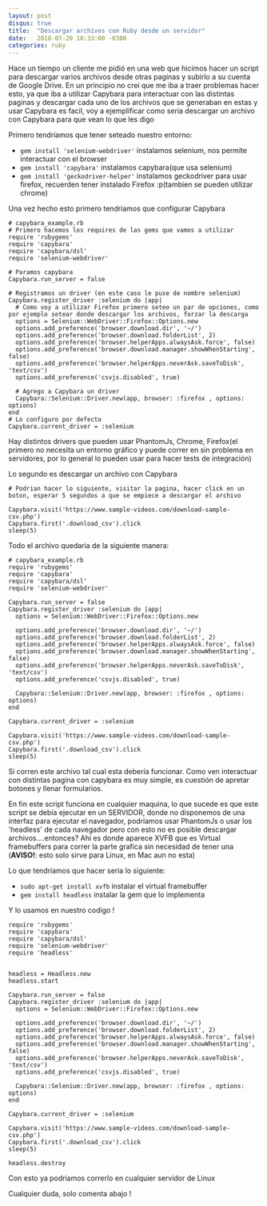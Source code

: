 ```yaml
---
layout: post
disqus: true
title:  "Descargar archivos con Ruby desde un servidor"
date:   2018-07-20 18:33:00 -0300
categories: ruby
---
```


Hace un tiempo un cliente me pidió en una web que hicimos hacer un script para descargar varios archivos desde otras paginas y subirlo a su cuenta de Google Drive. En un principio no creí que me iba a traer problemas hacer esto, ya que iba a utilizar Capybara para interactuar con las distintas paginas y descargar cada uno de los archivos que se generaban en estas y usar Capybara es facil, voy a ejemplificar como seria descargar un archivo con Capybara para que vean lo que les digo

Primero tendríamos que tener seteado nuestro entorno:

- `gem install 'selenium-webdriver'` instalamos selenium, nos permite interactuar con el browser
- `gem install 'capybara'` instalamos capybara(que usa selenium)
- `gem install 'geckodriver-helper'` instalamos geckodriver para usar firefox, recuerden tener instalado Firefox :p(tambien se pueden utilizar chrome)

Una vez hecho esto primero tendríamos que configurar Capybara

```
# capybara_example.rb
# Primero hacemos los requires de las gems que vamos a utilizar
require 'rubygems'
require 'capybara'
require 'capybara/dsl'
require 'selenium-webdriver'

# Paramos capybara
Capybara.run_server = false

# Registramos un driver (en este caso le puse de nombre selenium)
Capybara.register_driver :selenium do |app|
  # Como voy a utilizar Firefox primero seteo un par de opciones, como por ejemplo setear donde descargar los archivos, forzar la descarga 
  options = Selenium::WebDriver::Firefox::Options.new
  options.add_preference('browser.download.dir', '~/')
  options.add_preference('browser.download.folderList', 2)
  options.add_preference('browser.helperApps.alwaysAsk.force', false)
  options.add_preference('browser.download.manager.showWhenStarting', false)
  options.add_preference('browser.helperApps.neverAsk.saveToDisk', 'text/csv')
  options.add_preference('csvjs.disabled', true)

  # Agrego a Capybara un driver
  Capybara::Selenium::Driver.new(app, browser: :firefox , options: options)
end
# Lo configuro por defecto
Capybara.current_driver = :selenium
```

Hay distintos drivers que pueden usar PhantomJs, Chrome, Firefox(el primero no necesita un entorno gráfico y puede correr en sin problema en servidores, por lo general lo pueden usar para hacer tests de integración)

Lo segundo es descargar un archivo con Capybara

```
# Podrian hacer lo siguiente, visitar la pagina, hacer click en un boton, esperar 5 segundos a que se empiece a descargar el archivo

Capybara.visit('https://www.sample-videos.com/download-sample-csv.php')
Capybara.first('.download_csv').click
sleep(5)

```

Todo el archivo quedaria de la siguiente manera:

```
# capybara_example.rb
require 'rubygems'
require 'capybara'
require 'capybara/dsl'
require 'selenium-webdriver'

Capybara.run_server = false
Capybara.register_driver :selenium do |app|
  options = Selenium::WebDriver::Firefox::Options.new

  options.add_preference('browser.download.dir', '~/')
  options.add_preference('browser.download.folderList', 2)
  options.add_preference('browser.helperApps.alwaysAsk.force', false)
  options.add_preference('browser.download.manager.showWhenStarting', false)
  options.add_preference('browser.helperApps.neverAsk.saveToDisk', 'text/csv')
  options.add_preference('csvjs.disabled', true)

  Capybara::Selenium::Driver.new(app, browser: :firefox , options: options)
end

Capybara.current_driver = :selenium

Capybara.visit('https://www.sample-videos.com/download-sample-csv.php')
Capybara.first('.download_csv').click
sleep(5)
```


Si corren este archivo tal cual esta debería funcionar. Como ven interactuar con distintas pagina con capybara es muy simple, es cuestión de apretar botones y llenar formularios. 

En fin este script funciona en cualquier maquina, lo que sucede es que este script se debía ejecutar en un SERVIDOR, donde no disponemos de una interfaz para ejecutar el navegador, podríamos usar PhantomJs o usar los 'headless' de cada navegador pero con esto no es posible descargar archivos....entonces? Ahi es donde aparece XVFB que es Virtual framebuffers para correr la parte grafica sin necesidad de tener una (__AVISO!__: esto solo sirve para Linux, en Mac aun no esta)

Lo que tendríamos que hacer seria lo siguiente:

- `sudo apt-get install xvfb` instalar el virtual framebuffer
- `gem install headless` instalar la gem que lo implementa

Y lo usamos en nuestro codigo !

```
require 'rubygems'
require 'capybara'
require 'capybara/dsl'
require 'selenium-webdriver'
require 'headless'


headless = Headless.new
headless.start
 
Capybara.run_server = false
Capybara.register_driver :selenium do |app|
  options = Selenium::WebDriver::Firefox::Options.new

  options.add_preference('browser.download.dir', '~/')
  options.add_preference('browser.download.folderList', 2)
  options.add_preference('browser.helperApps.alwaysAsk.force', false)
  options.add_preference('browser.download.manager.showWhenStarting', false)
  options.add_preference('browser.helperApps.neverAsk.saveToDisk', 'text/csv')
  options.add_preference('csvjs.disabled', true)

  Capybara::Selenium::Driver.new(app, browser: :firefox , options: options)
end

Capybara.current_driver = :selenium

Capybara.visit('https://www.sample-videos.com/download-sample-csv.php')
Capybara.first('.download_csv').click
sleep(5)

headless.destroy
```


Con esto ya podriamos correrlo en cualquier servidor de Linux

Cualquier duda, solo comenta abajo !